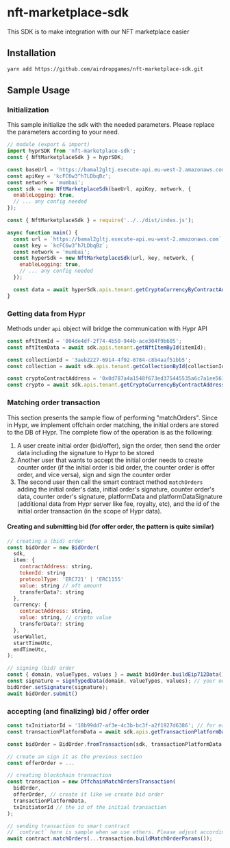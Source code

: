 # nft-marketplace-sdk

This SDK is to make integration with our NFT marketplace easier

## Installation

```bash
yarn add https://github.com/airdropgames/nft-marketplace-sdk.git
```

## Sample Usage

### Initialization

This sample initialize the sdk with the needed parameters. Please replace the parameters according to your need.

```js
// module (export & import)
import hyprSDK from 'nft-marketplace-sdk';
const { NftMarketplaceSdk } = hyprSDK;

const baseUrl = 'https://bamal2gltj.execute-api.eu-west-2.amazonaws.com/';
const apiKey = 'kcFC6w3^h7LDbqBz';
const network = 'mumbai';
const sdk = new NftMarketplaceSdk(baeUrl, apiKey, network, {
  enableLogging: true,
  // ... any config needed
});
```

```js
const { NftMarketplaceSdk } = require('../../dist/index.js');

async function main() {
  const url = `https://bamal2gltj.execute-api.eu-west-2.amazonaws.com`;
  const key = `kcFC6w3^h7LDbqBz`;
  const network = 'mumbai';
  const hyperSdk = new NftMarketplaceSdk(url, key, network, {
    enableLogging: true,
    // ... any config needed
  });

  const data = await hyperSdk.apis.tenant.getCryptoCurrencyByContractAddress('<contract_address>');
}
```

### Getting data from Hypr

Methods under `api` object will bridge the communication with Hypr API

```js
const nftItemId = '004de4df-2f74-4b50-944b-ace304f9b605';
const nftItemData = await sdk.apis.tenant.getNftItemById(itemId);

const collectionId = '3aeb2227-6914-4f92-8784-c8b4aaf51bb5';
const collection = await sdk.apis.tenant.getCollectionById(collectionId);

const cryptoContractAddress = '0x0d787a4a1548f673ed375445535a6c7a1ee56180';
const crypto = await sdk.apis.tenant.getCryptoCurrencyByContractAddress(cryptoContractAddress);
```

### Matching order transaction

This section presents the sample flow of performing "matchOrders". Since in Hypr, we implement offchain order matching, the initial orders are stored to the DB of Hypr. The complete flow of the operation is as the following:

1. A user create initial order (bid/offer), sign the order, then send the order data including the signature to Hypr to be stored
2. Another user that wants to accept the initial order needs to create counter order (if the initial order is bid order, the counter order is offer order, and vice versa), sign and sign the counter order
3. The second user then call the smart contract method `matchOrders` adding the initial order's data, initial order's signature, counter order's data, counter order's signature, platformData and platformDataSignature (additional data from Hypr server like fee, royalty, etc), and the id of the initial order transaction (in the scope of Hypr data).

#### Creating and submitting bid (for offer order, the pattern is quite similar)

```js
// creating a (bid) order
const bidOrder = new BidOrder(
  sdk,
  item: {
    contractAddress: string,
    tokenId: string
    protocolType: 'ERC721' | 'ERC1155'
    value: string // nft amount
    transferData?: string
  },
  currency: {
    contractAddress: string,
    value: string, // crypto value
    transferData?: string
  },
  userWallet,
  startTimeUtc,
  endTimeUtc,
);

// signing (bid) order
const { domain, valueTypes, values } = await bidOrder.buildEip712Data();
const signature = signTypedData(domain, valueTypes, values); // your own typed data signing method
bidOrder.setSignature(signature);
await bidOrder.submit()
```

### accepting (and finalizing) bid / offer order

```js
const txInitiatorId = '18b99dd7-af3e-4c3b-bc3f-a2f1927d6386'; // for example this is a bid transaction to accept
const transactionPlatformData = await sdk.apis.getTransactionPlatformData(txInitiatorId);

const bidOrder = BidOrder.fromTransaction(sdk, transactionPlatformData.transaction);

// create an sign it as the previous section
const offerOrder = ...

// creating blockchain transaction
const transaction = new OffchainMatchOrdersTransaction(
  bidOrder,
  offerOrder, // create it like we create bid order
  transactionPlatformData,
  txInitiatorId // the id of the initial transaction
);

// sending transaction to smart contract
// `contract` here is sample when we use ethers. Please adjust accordingly
await contract.matchOrders(...transaction.buildMatchOrderParams());
```
